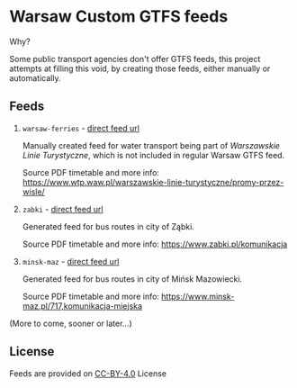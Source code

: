 # Warsaw Custom GTFS feeds

Why?

Some public transport agencies don't offer GTFS feeds, this project attempts at filling this void, by creating those feeds, either manually or automatically.

## Feeds

1. `warsaw-ferries` - [direct feed url](https://kasmar00.github.io/gtfs-warsaw-custom/feeds/warsaw-ferries/latest.zip)

    Manually created feed for water transport being part of _Warszawskie Linie Turystyczne_, which is not included in regular Warsaw GTFS feed.
    
    Source PDF timetable and more info: https://www.wtp.waw.pl/warszawskie-linie-turystyczne/promy-przez-wisle/
2. `zabki` - [direct feed url](https://kasmar00.github.io/gtfs-warsaw-custom/feeds/zabki/latest.zip)

    Generated feed for bus routes in city of Ząbki.
    
    Source PDF timetable and more info: https://www.zabki.pl/komunikacja
3. `minsk-maz` - [direct feed url](https://kasmar00.github.io/gtfs-warsaw-custom/feeds/minsk-maz/latest.zip)

    Generated feed for bus routes in city of Mińsk Mazowiecki.

    Source PDF timetable and more info: https://www.minsk-maz.pl/717,komunikacja-miejska

(More to come, sooner or later...)

## License
Feeds are provided on [CC-BY-4.0](https://spdx.org/licenses/CC-BY-4.0.html) License
